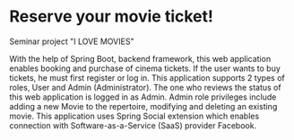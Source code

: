 # Reserve your movie ticket!

Seminar project "I LOVE MOVIES"

With the help of Spring Boot, backend framework, this web application enables booking and purchase of cinema tickets. If the user wants to buy tickets, he must first register or log in. This application supports 2 types of roles, User and Admin (Administrator). The one who reviews the status of this web application is logged in as Admin. Admin role privileges include adding a new Movie to the repertoire, modifying and deleting an existing movie. This application uses Spring Social extension which enables connection with Software-as-a-Service (SaaS) provider Facebook.

